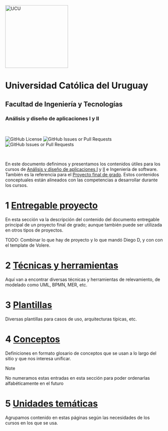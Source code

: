 <img src="https://www.ucu.edu.uy/plantillas/images/logo_ucu.svg" alt="UCU" width="200"/>

# Universidad Católica del Uruguay

## Facultad de Ingeniería y Tecnologías

### Análisis y diseño de aplicaciones I y II

<br/>

![GitHub License](https://img.shields.io/github/license/ucudal/ANDIS_Conceptos)
![GitHub Issues or Pull Requests](https://img.shields.io/github/issues/ucudal/ANDIS_Conceptos)
![GitHub Issues or Pull Requests](https://img.shields.io/github/issues-pr/ucudal/ANDIS_Conceptos)

<br/>

En este documento definimos y presentamos los contenidos útiles para los cursos
de [Análisis y diseño de aplicaciones
I](https://webasignatura.ucu.edu.uy/course/view.php?id=22930) y
[II](https://webasignatura.ucu.edu.uy/course/view.php?id=24039) e Ingeniería de
software. También es la referencia para el [Proyecto final de
grado](https://webasignatura.ucu.edu.uy/course/view.php?id=7559). Estos
contenidos conceptuales están alineados con las competencias a desarrollar
durante los cursos.

# 1 [Entregable proyecto](./1_Entregable_proyecto/1__Entretable_proyecto.md)

En esta sección va la descripción del contenido del documento entregable
principal de un proyecto final de grado; aunque también puede ser utilizada en otros
tipos de proyectos.

TODO: Combinar lo que hay de proyecto y lo que mandó Diego D, y con con el
template de Volere.

# 2 [Técnicas y herramientas](./2_Tecnicas_y_herramientas/2__Tecnicas_y_herramientas.md)

Aquí van a encontrar diversas técnicas y herramientas de relevamiento, de
modelado como UML, BPMN, MER, etc.

# 3 [Plantillas](./3_Plantillas/3__Plantillas.md)

Diversas plantillas para casos de uso, arquitecturas típicas, etc.

# 4 [Conceptos](./4_Conceptos/4__Conceptos.md)

Definiciones en formato glosario de conceptos que se usan a lo largo del sitio y
que nos interesa unificar.

> [!NOTE]
> No numeramos estas entradas en esta sección para poder ordenarlas
> alfabéticamente en el futuro

# 5 [Unidades temáticas](./5_Unidades_tematicas/5__Unidades_tematicas.md)

Agrupamos contenido en estas páginas según las necesidades de los cursos en
los que se usa.
